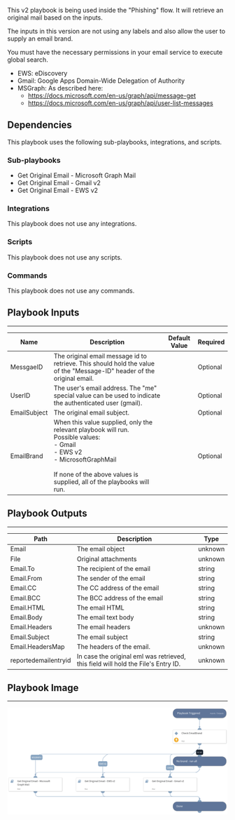 This v2 playbook is being used inside the "Phishing" flow. It will retrieve an original mail based on the inputs.

The inputs in this version are not using any labels and also allow the user to supply an email brand.

You must have the necessary permissions in your email service to execute global search.

- EWS: eDiscovery
- Gmail: Google Apps Domain-Wide Delegation of Authority
- MSGraph: As described here:
    * https://docs.microsoft.com/en-us/graph/api/message-get
    * https://docs.microsoft.com/en-us/graph/api/user-list-messages

## Dependencies
This playbook uses the following sub-playbooks, integrations, and scripts.

### Sub-playbooks
* Get Original Email - Microsoft Graph Mail
* Get Original Email - Gmail v2
* Get Original Email - EWS v2

### Integrations
This playbook does not use any integrations.

### Scripts
This playbook does not use any scripts.

### Commands
This playbook does not use any commands.

## Playbook Inputs
---

| **Name** | **Description** | **Default Value** | **Required** |
| --- | --- | --- | --- |
| MessgaeID | The original email message id to retrieve. This should hold the value of the "Message-ID" header of the original email. |  | Optional |
| UserID | The user's email address. The "me" special value can be used to indicate the authenticated user \(gmail\). |  | Optional |
| EmailSubject | The original email subject. |  | Optional |
| EmailBrand | When this value supplied, only the relevant playbook will run.<br/>Possible values:<br/>- Gmail<br/>- EWS v2<br/>- MicrosoftGraphMail<br/><br/>If none of the above values is supplied, all of the playbooks will run. |  | Optional |

## Playbook Outputs
---

| **Path** | **Description** | **Type** |
| --- | --- | --- |
| Email | The email object | unknown |
| File | Original attachments | unknown |
| Email.To | The recipient of the email | string |
| Email.From | The sender of the email | string |
| Email.CC | The CC address of the email | string |
| Email.BCC | The BCC address of the email | string |
| Email.HTML | The email HTML | string |
| Email.Body | The email text body | string |
| Email.Headers | The email headers | unknown |
| Email.Subject | The email subject | string |
| Email.HeadersMap | The headers of the email. | unknown |
| reportedemailentryid | In case the original eml was retrieved, this field will hold the File's Entry ID. | unknown |

## Playbook Image
---
![Get Original Email - Generic v2](../doc_files/Get_Original_Email_-_Generic_v2.png)